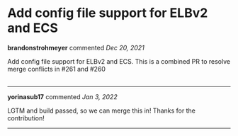 # Add config file support for ELBv2  and ECS

**brandonstrohmeyer** commented *Dec 20, 2021*

Add config file support for ELBv2 and ECS. This is a combined PR to resolve merge conflicts in #261 and #260  
<br />
***


**yorinasub17** commented *Jan 3, 2022*

LGTM and build passed, so we can merge this in! Thanks for the contribution!
***

